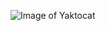 ![Image of Yaktocat](<img src="https://github.com/Christeen-Jose/Christeen-Jose.github.io/blob/main/assets/img/me.jpg" width="300" height="300">)
